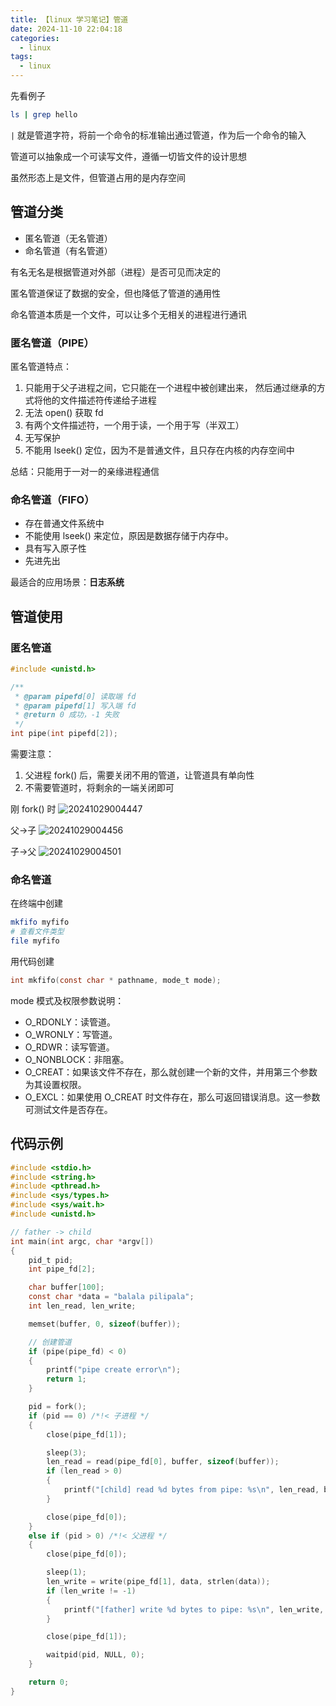 ```yaml
---
title: 【linux 学习笔记】管道
date: 2024-11-10 22:04:18
categories:
  - linux
tags:
  - linux
---
```


先看例子

```bash
ls | grep hello
```

`|` 就是管道字符，将前一个命令的标准输出通过管道，作为后一个命令的输入

管道可以抽象成一个可读写文件，遵循一切皆文件的设计思想

虽然形态上是文件，但管道占用的是内存空间

## 管道分类

* 匿名管道（无名管道）
* 命名管道（有名管道）

有名无名是根据管道对外部（进程）是否可见而决定的

匿名管道保证了数据的安全，但也降低了管道的通用性

命名管道本质是一个文件，可以让多个无相关的进程进行通讯

### 匿名管道（PIPE）

匿名管道特点：
1. 只能用于父子进程之间，它只能在一个进程中被创建出来， 然后通过继承的方式将他的文件描述符传递给子进程
2. 无法 open() 获取 fd
3. 有两个文件描述符，一个用于读，一个用于写（半双工）
4. 无写保护
5. 不能用 lseek() 定位，因为不是普通文件，且只存在内核的内存空间中

总结：只能用于一对一的亲缘进程通信

### 命名管道（FIFO）

* 存在普通文件系统中
* 不能使用 lseek() 来定位，原因是数据存储于内存中。
* 具有写入原子性
* 先进先出

最适合的应用场景：**日志系统**

## 管道使用

### 匿名管道

```c
#include <unistd.h>

/**
 * @param pipefd[0] 读取端 fd
 * @param pipefd[1] 写入端 fd
 * @return 0 成功，-1 失败
 */
int pipe(int pipefd[2]);
```

需要注意：
1. 父进程 fork() 后，需要关闭不用的管道，让管道具有单向性
2. 不需要管道时，将剩余的一端关闭即可

刚 fork() 时
![20241029004447](https://cdn.jsdelivr.net/gh/24849748/PicBed/ob/20241029004447.png)

父->子
![20241029004456](https://cdn.jsdelivr.net/gh/24849748/PicBed/ob/20241029004456.png)

子->父
![20241029004501](https://cdn.jsdelivr.net/gh/24849748/PicBed/ob/20241029004501.png)

### 命名管道

在终端中创建

```bash
mkfifo myfifo
# 查看文件类型
file myfifo
```

用代码创建

```c
int mkfifo(const char * pathname, mode_t mode);
```
mode 模式及权限参数说明：
* O_RDONLY：读管道。
* O_WRONLY：写管道。
* O_RDWR：读写管道。
* O_NONBLOCK：非阻塞。
* O_CREAT：如果该文件不存在，那么就创建一个新的文件，并用第三个参数为其设置权限。
* O_EXCL：如果使用 O_CREAT 时文件存在，那么可返回错误消息。这一参数可测试文件是否存在。

## 代码示例
```c
#include <stdio.h>
#include <string.h>
#include <pthread.h>
#include <sys/types.h>
#include <sys/wait.h>
#include <unistd.h>

// father -> child
int main(int argc, char *argv[])
{
    pid_t pid;
    int pipe_fd[2];

    char buffer[100];
    const char *data = "balala pilipala";
    int len_read, len_write;

    memset(buffer, 0, sizeof(buffer));

    // 创建管道
    if (pipe(pipe_fd) < 0)
    {
        printf("pipe create error\n");
        return 1;
    }

    pid = fork();
    if (pid == 0) /*!< 子进程 */
    {
        close(pipe_fd[1]);

        sleep(3);
        len_read = read(pipe_fd[0], buffer, sizeof(buffer));
        if (len_read > 0)
        {
            printf("[child] read %d bytes from pipe: %s\n", len_read, buffer);
        }

        close(pipe_fd[0]);
    }
    else if (pid > 0) /*!< 父进程 */
    {
        close(pipe_fd[0]);

        sleep(1);
        len_write = write(pipe_fd[1], data, strlen(data));
        if (len_write != -1)
        {
            printf("[father] write %d bytes to pipe: %s\n", len_write, data);
        }

        close(pipe_fd[1]);

        waitpid(pid, NULL, 0);
    }

    return 0;
}

```
